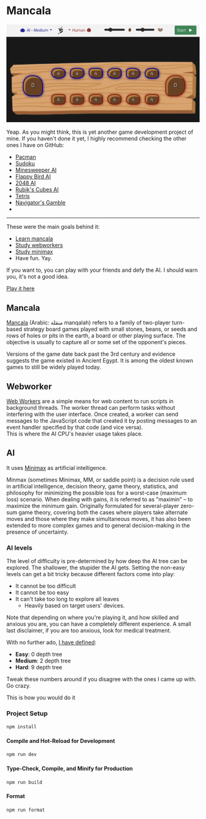 # Mancala

![Mancala-Screenshot](./Mancala-Screenshot.png)

Yeap. As you might think, this is yet another game development project of mine.
If you haven't done it yet, I highly recommend checking the other ones I have on GitHub:

- [Pacman](https://github.com/virgs/pacman)
- [Sudoku](https://github.com/virgs/sudoku)
- [Minesweeper AI](https://github.com/virgs/minesweeper-ai)
- [Flappy Bird AI](https://github.com/virgs/flappy-bird-ai)
- [2048 AI](https://github.com/virgs/2048-ai)
- [Rubik's Cubes AI](https://github.com/virgs/rubiks-cubes-ai)
- [Tetris](https://github.com/virgs/tetris)
- [Navigator's Gamble](https://github.com/virgs/navigators-gamble)
- 
----

These were the main goals behind it:

- [Learn mancala](https://en.wikipedia.org/wiki/Mancala)
- [Study webworkers](https://developer.mozilla.org/en-US/docs/Web/API/Web_Workers_API/Using_web_workers)
- [Study minimax](https://en.wikipedia.org/wiki/Minimax)
- Have fun. Yay.

If you want to, you can play with your friends and defy the AI. I should warn you, it's not a good idea.

[Play it here](https://virgs.github.io/mancala/)

## Mancala

[Mancala](https://github.com/virgs/mancala/blob/main/src/engine/MancalaEngine.ts#L49) (Arabic: منقلة manqalah) refers to a family of two-player turn-based strategy board games played with small stones, beans, or seeds and rows of holes or pits in the earth, a board or other playing surface. The objective is usually to capture all or some set of the opponent's pieces.

Versions of the game date back past the 3rd century and evidence suggests the game existed in Ancient Egypt. It is among the oldest known games to still be widely played today.

## Webworker

[Web Workers](https://github.com/virgs/mancala/blob/main/src/engine/ai/AiWorker.ts) are a simple means for web content to run scripts in background threads. The worker thread can perform tasks without interfering with the user interface. Once created, a worker can send messages to the JavaScript code that created it by posting messages to an event handler specified by that code (and vice versa).  
This is where the AI CPU's heavier usage takes place.

## AI

It uses [Minimax](https://github.com/virgs/mancala/blob/main/src/engine/ai/Minimax.ts) as artificial intelligence.

Minmax (sometimes Minimax, MM, or saddle point) is a decision rule used in artificial intelligence, decision theory, game theory, statistics, and philosophy for minimizing the possible loss for a worst-case (maximum loss) scenario. When dealing with gains, it is referred to as "maximin" – to maximize the minimum gain. Originally formulated for several-player zero-sum game theory, covering both the cases where players take alternate moves and those where they make simultaneous moves, it has also been extended to more complex games and to general decision-making in the presence of uncertainty.

### AI levels

The level of difficulty is pre-determined by how deep the AI tree can be explored. The shallower, the stupider the AI gets.
Setting the non-easy levels can get a bit tricky because different factors come into play:

- It cannot be too difficult
- It cannot be too easy
- It can't take too long to explore all leaves
  - Heavily based on target users' devices.
  
Note that depending on where you're playing it, and how skilled and anxious you are, you can have a completely different experience.
A small last disclaimer, if you are too anxious, look for medical treatment.

With no further ado, [I have defined](https://github.com/virgs/mancala/blob/main/src/engine/ai/Minimax.ts#L22):

- **Easy**: 0 depth tree
- **Medium**: 2 depth tree
- **Hard**: 9 depth tree

Tweak these numbers around if you disagree with the ones I came up with. Go crazy.

This is how you would do it

### Project Setup

```sh
npm install
```

#### Compile and Hot-Reload for Development

```sh
npm run dev
```

#### Type-Check, Compile, and Minify for Production

```sh
npm run build
```

#### Format

```sh
npm run format
```
